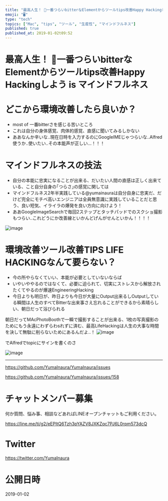 ```yaml
---
title: "最高人生！ 🤖一番つらいbitterなElementからツールtips改善Happy Hackingしよう is マインドフルネス "
emoji: "🖥"
type: "tech"
topics: ["Mac", "tips", "ツール", "生産性", "マインドフルネス"]
published: true
published_at: 2019-01-02t09:52
---
```


# 最高人生！ 🤖一番つらいbitterなElementからツールtips改善Happy Hackingしよう is マインドフルネス 

# どこから環境改善したら良いか？

- most of 一番bitterさを感じる苦いところ
- これは自分の身体感覚、肉体的感覚、直感に聞いてみるしかない
- ああなんか辛いな‥現在日時を入力するのにGoogleIMEじゃつらいな‥Alfred使うか‥使いたい‥その本能声が正しい…！！！

# マインドフルネスの技法

- 自分の本能に忠実になることが出来る、だいたい人間の直感は正しく出来ている、こと自分自身の｢つらさ｣の感覚に関しては
- マインドフルネス2年半実践している@yumainauraは自分自身に忠実だ、だけど完全にモチベ高いエンジニアは全員無意識に実践していることだと思う、良い短気、イライラの爆発を良い方向に向けよう！
- ああGoogleImageSearchで毎回2ステップとタッチパッドでのスクショ撮影もつらい‥これどうにか改善線といかんどげんがせんといかん！！！！

![image](https://user-images#.githubusercontent.com/13635059/50577777-f1f5f700-0e72-11e9-9e3f-9044f43f4fd0.png)

# 環境改善ツール改善TIPS LIFE HACKINGなんて要らない？

- 今の所やらなくていい、本能が必要としていないならば
- いやいややるのではなくて、必要に迫られて、切実にストレスから解放されたくてやるのが爆速EngineeringHacking
- 今日よりも明日が、昨日よりも今日が大量にOutput出来るしOutputしている瞬間は人生のすべてBitterな出来事さえ忘れることができるから素晴らしい、朝日だって浴びられる

朝日だってMAcPhotoBoothで一瞬で撮影することが出来る、1枚の写真撮影のためにもう永遠にわずらわsれずに済む、最高LifeHackingは人生の大事な時間を決して無駄に削らないためにあるんだよ‥！
![image](https://user-images.githubusercontent.com/13635059/50577796-59ac4200-0e73-11e9-8ff3-b2b4532c8f4e.png)

でAlfredでtopicにサインを書くのさ

![image](https://user-images.githubusercontent.com/13635059/50577798-6466d700-0e73-11e9-9e67-4dafd6c7d7e0.png)


---

https://github.com/YumaInaura/YumaInaura/issues

https://github.com/YumaInaura/YumaInaura/issues/158









<!-- Update From Qiita API -->

# チャットメンバー募集


何か質問、悩み事、相談などあればLINEオープンチャットもご利用ください。

https://line.me/ti/g2/eEPltQ6Tzh3pYAZV8JXKZqc7PJ6L0rpm573dcQ





# Twitter


https://twitter.com/YumaInaura


<!-- Update From Qiita API -->



# 公開日時

2019-01-02
